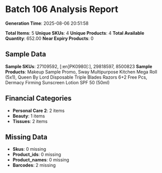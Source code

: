 # Batch 106 Analysis Report

**Generation Time**: 2025-08-06 20:51:58

**Total Items**: 5
**Unique SKUs**: 4
**Unique Products**: 4
**Total Available Quantity**: 652.00
**Near Expiry Products**: 0

## Sample Data
**Sample SKUs**: 27109592, [:en]PK0980[:], 29818597, 8500823
**Sample Products**: Makeup Sample Promo, Sway Multipurpose Kitchen Mega Roll (5x1), Queen By Lord Disposable Triple Blades Razors 6+2 Free Pcs, Dermacy Firming Sunscreen Lotion SPF 50 (50ml)

## Financial Categories
- **Personal Care 2**: 2 items
- **Beauty**: 1 items
- **Tissues**: 2 items

## Missing Data
- **Skus**: 0 missing
- **Product_ids**: 0 missing
- **Product_names**: 0 missing
- **Barcodes**: 2 missing
